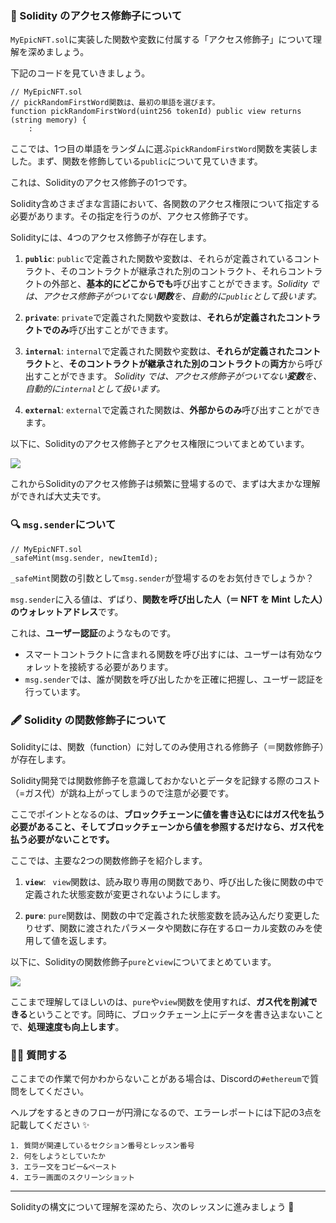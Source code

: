 ### 🎁 Solidity のアクセス修飾子について

`MyEpicNFT.sol`に実装した関数や変数に付属する「アクセス修飾子」について理解を深めましょう。

下記のコードを見ていきましょう。

```solidity
// MyEpicNFT.sol
// pickRandomFirstWord関数は、最初の単語を選びます。
function pickRandomFirstWord(uint256 tokenId) public view returns (string memory) {
	:
```

ここでは、1つ目の単語をランダムに選ぶ`pickRandomFirstWord`関数を実装しました。まず、関数を修飾している`public`について見ていきます。

これは、Solidityのアクセス修飾子の1つです。

Solidity含めさまざまな言語において、各関数のアクセス権限について指定する必要があります。その指定を行うのが、アクセス修飾子です。

Solidityには、4つのアクセス修飾子が存在します。

1. **`public`**: `public`で定義された関数や変数は、それらが定義されているコントラクト、そのコントラクトが継承された別のコントラクト、それらコントラクトの外部と、**基本的にどこからでも**呼び出すことができます。_Solidity では、アクセス修飾子がついてない**関数**を、自動的に`public`として扱います。_

2. **`private`**: `private`で定義された関数や変数は、**それらが定義されたコントラクトでのみ**呼び出すことができます。

3. **`internal`**: `internal`で定義された関数や変数は、**それらが定義されたコントラクト**と、**そのコントラクトが継承された別のコントラクト**の**両方**から呼び出すことができます。
   _Solidity では、アクセス修飾子がついてない**変数**を、自動的に`internal`として扱います。_

4. **`external`**: `external`で定義された関数は、**外部からのみ**呼び出すことができます。

以下に、Solidityのアクセス修飾子とアクセス権限についてまとめています。

![](/public/images/ETH-dApp/section-1/1_4_1.png)

これからSolidityのアクセス修飾子は頻繁に登場するので、まずは大まかな理解ができれば大丈夫です。

### 🔍 `msg.sender`について

```solidity
// MyEpicNFT.sol
_safeMint(msg.sender, newItemId);
```

`_safeMint`関数の引数として`msg.sender`が登場するのをお気付きでしょうか？

`msg.sender`に入る値は、ずばり、**関数を呼び出した人（＝ NFT を Mint した人）のウォレットアドレス**です。

これは、**ユーザー認証**のようなものです。

- スマートコントラクトに含まれる関数を呼び出すには、ユーザーは有効なウォレットを接続する必要があります。
- `msg.sender`では、誰が関数を呼び出したかを正確に把握し、ユーザー認証を行っています。

### 🖋 Solidity の関数修飾子について

Solidityには、関数（function）に対してのみ使用される修飾子（＝関数修飾子）が存在します。

Solidity開発では関数修飾子を意識しておかないとデータを記録する際のコスト（=ガス代）が跳ね上がってしまうので注意が必要です。

ここでポイントとなるのは、**ブロックチェーンに値を書き込むにはガス代を払う必要があること、そしてブロックチェーンから値を参照するだけなら、ガス代を払う必要がないことです。**

ここでは、主要な2つの関数修飾子を紹介します。

1. **`view`**: ` view`関数は、読み取り専用の関数であり、呼び出した後に関数の中で定義された状態変数が変更されないようにします。

2. **`pure`**: `pure`関数は、関数の中で定義された状態変数を読み込んだり変更したりせず、関数に渡されたパラメータや関数に存在するローカル変数のみを使用して値を返します。

以下に、Solidityの関数修飾子`pure`と`view`についてまとめています。

![](/public/images/ETH-dApp/section-1/1_4_2.png)

ここまで理解してほしいのは、`pure`や`view`関数を使用すれば、**ガス代を削減できる**ということです。同時に、ブロックチェーン上にデータを書き込まないことで、**処理速度も向上します**。

### 🙋‍♂️ 質問する

ここまでの作業で何かわからないことがある場合は、Discordの`#ethereum`で質問をしてください。

ヘルプをするときのフローが円滑になるので、エラーレポートには下記の3点を記載してください ✨

```
1. 質問が関連しているセクション番号とレッスン番号
2. 何をしようとしていたか
3. エラー文をコピー&ペースト
4. エラー画面のスクリーンショット
```

---

Solidityの構文について理解を深めたら、次のレッスンに進みましょう 🎉
